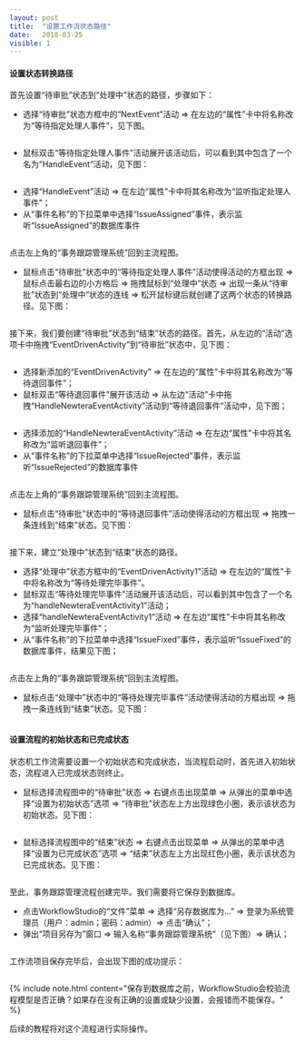 ```yaml
---
layout: post
title:  "设置工作流状态路径"
date:   2018-03-25
visible: 1
---
```


#### 设置状态转换路径

首先设置“待审批”状态到“处理中”状态的路径，步骤如下：

* 选择“待审批”状态方框中的“NextEvent”活动 => 在左边的“属性”卡中将名称改为“等待指定处理人事件”，见下图。

<img src="{{'/assets/img/2018-3-25-等待处理人事件.png' | prepend: site.baseurl }}" alt="">

* 鼠标双击“等待指定处理人事件”活动展开该活动后，可以看到其中包含了一个名为“HandleEvent”活动，见下图：

<img src="{{'/assets/img/2018-3-25-展开等待处理人事件.png' | prepend: site.baseurl }}" alt="">

* 选择“HandleEvent”活动 => 在左边“属性”卡中将其名称改为“监听指定处理人事件”；
* 从“事件名称”的下拉菜单中选择“IssueAssigned”事件，表示监听“IssueAssigned”的数据库事件

<img src="{{'/assets/img/2018-3-25-监听指定处理人事件.png' | prepend: site.baseurl }}" alt="">

点击左上角的“事务跟踪管理系统”回到主流程图。

* 鼠标点击“待审批”状态中的“等待指定处理人事件”活动使得活动的方框出现 => 鼠标点击最右边的小方格后 => 拖拽鼠标到“处理中”状态 => 出现一条从“待审批”状态到“处理中”状态的连线 => 松开鼠标键后就创建了这两个状态的转换路径。见下图：

<img src="{{'/assets/img/2018-3-25-待审批到处理中路径.png' | prepend: site.baseurl }}" alt="">

接下来，我们要创建“待审批”状态到“结束”状态的路径。首先，从左边的“活动”选项卡中拖拽“EventDrivenActivity”到“待审批”状态中，见下图：

<img src="{{'/assets/img/2018-3-25-添加EventDriven活动.png' | prepend: site.baseurl }}" alt="">

* 选择新添加的“EventDrivenActivity” => 在左边的“属性”卡中将其名称改为“等待退回事件”；
* 鼠标双击“等待退回事件”展开该活动 => 从左边“活动”卡中拖拽“HandleNewteraEventActivity”活动到“等待退回事件”活动中，见下图；

<img src="{{'/assets/img/2018-3-25-添加HandleNewteraEvent活动.png' | prepend: site.baseurl }}" alt="">

* 选择添加的“HandleNewteraEventActivity”活动 => 在左边“属性”卡中将其名称改为“监听退回事件”；
* 从“事件名称”的下拉菜单中选择“IssueRejected”事件，表示监听“IssueRejected”的数据库事件

<img src="{{'/assets/img/2018-3-25-监听退回事件.png' | prepend: site.baseurl }}" alt="">

点击左上角的“事务跟踪管理系统”回到主流程图。

* 鼠标点击“待审批”状态中的“等待退回事件”活动使得活动的方框出现 => 拖拽一条连线到“结束”状态。见下图：

<img src="{{'/assets/img/2018-3-25-待审批到结束路径.png' | prepend: site.baseurl }}" alt="">

接下来，建立“处理中”状态到“结束”状态的路径。

* 选择“处理中”状态方框中的“EventDrivenActivity1”活动 => 在左边的“属性”卡中将名称改为“等待处理完毕事件”。
* 鼠标双击“等待处理完毕事件”活动展开该活动后，可以看到其中包含了一个名为“handleNewteraEventActivity1”活动；
* 选择“handleNewteraEventActivity1”活动 => 在左边“属性”卡中将其名称改为“监听处理完毕事件”；
* 从“事件名称”的下拉菜单中选择“IssueFixed”事件，表示监听“IssueFixed”的数据库事件，结果见下图；

<img src="{{'/assets/img/2018-3-25-监听处理完毕事件.png' | prepend: site.baseurl }}" alt="">

点击左上角的“事务跟踪管理系统”回到主流程图。

* 鼠标点击“处理中”状态中的“等待处理完毕事件”活动使得活动的方框出现 => 拖拽一条连线到“结束”状态。见下图：

<img src="{{'/assets/img/2018-3-25-处理中到结束路径.png' | prepend: site.baseurl }}" alt="">

#### 设置流程的初始状态和已完成状态

状态机工作流需要设置一个初始状态和完成状态，当流程启动时，首先进入初始状态，流程进入已完成状态则终止。

* 鼠标选择流程图中的“待审批”状态 => 右键点击出现菜单 => 从弹出的菜单中选择“设置为初始状态”选项 => “待审批”状态左上方出现绿色小圈，表示该状态为初始状态。见下图：

<img src="{{'/assets/img/2018-3-25-设置初始状态.png' | prepend: site.baseurl }}" alt="">

* 鼠标选择流程图中的“结束”状态 => 右键点击出现菜单 => 从弹出的菜单中选择“设置为已完成状态”选项 => “结束”状态左上方出现红色小圈，表示该状态为已完成状态。见下图：

<img src="{{'/assets/img/2018-3-25-设置已完成状态.png' | prepend: site.baseurl }}" alt="">

至此，事务跟踪管理流程创建完毕。我们需要将它保存到数据库。

* 点击WorkflowStudio的“文件”菜单 => 选择“另存数据库为...” => 登录为系统管理员（用户：admin；密码：admin）=> 点击“确认”；
* 弹出“项目另存为”窗口 => 输入名称“事务跟踪管理系统”（见下图）=> 确认；

<img src="{{'/assets/img/2018-3-25-另存工作流项目.png' | prepend: site.baseurl }}" alt="">

工作流项目保存完毕后，会出现下图的成功提示：

<img src="{{'/assets/img/2018-3-25-保存工作流项目成功.png' | prepend: site.baseurl }}" alt="">

{% include note.html content="保存到数据库之前，WorkflowStudio会校验流程模型是否正确？如果存在没有正确的设置或缺少设置，会报错而不能保存。" %}

后续的教程将对这个流程进行实际操作。
